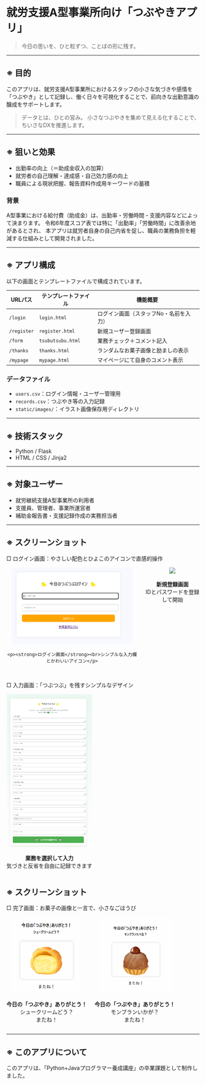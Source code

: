 # 就労支援A型事業所向け「つぶやきアプリ」

> 今日の思いを、ひと粒ずつ、ことばの形に残す。

---

## ※ 目的

このアプリは、就労支援A型事業所におけるスタッフの小さな気づきや感情を「つぶやき」として記録し、働く日々を可視化することで、前向きな出勤意識の醸成をサポートします。

> データとは、ひとの営み。
> 小さなつぶやきを集めて見える化することで、ちいさなDXを推進します。

---

## ※ 狙いと効果

* 出勤率の向上（＝助成金収入の加算）
* 就労者の自己理解・達成感・自己効力感の向上
* 職員による現状把握、報告資料作成用キーワードの蓄積

### 背景

A型事業における給付費（助成金）は、出勤率・労働時間・支援内容などによって決まります。
令和6年度スコア表では特に「出勤率」「労働時間」に改善余地があるとされ、
本アプリは就労者自身の自己内省を促し、職員の業務負担を軽減する仕組みとして開発されました。

---

## ※ アプリ構成

以下の画面とテンプレートファイルで構成されています。

| URLパス       | テンプレートファイル        | 機能概要                 |
| ----------- | ----------------- | -------------------- |
| `/login`    | `login.html`      | ログイン画面（スタッフNo・名前を入力） |
| `/register` | `register.html`   | 新規ユーザー登録画面           |
| `/form`     | `tsubutsubu.html` | 業務チェック＋コメント記入        |
| `/thanks`   | `thanks.html`     | ランダムなお菓子画像と励ましの表示    |
| `/mypage`   | `mypage.html`     | マイページにて自身のコメント表示    |

### データファイル

* `users.csv`：ログイン情報・ユーザー管理用
* `records.csv`：つぶやき等の入力記録
* `static/images/`：イラスト画像保存用ディレクトリ

---

## ※ 技術スタック

* Python / Flask
* HTML / CSS / Jinja2

---

## ※ 対象ユーザー

* 就労継続支援A型事業所の利用者
* 支援員、管理者、事業所運営者
* 補助金報告書・支援記録作成の実務担当者

---

## ※ スクリーンショット

<p>□ ログイン画面：やさしい配色とひよこのアイコンで直感的操作</p>

<div style="display: flex; gap: 20px; justify-content: flex-start;">
  <div style="text-align: center;">
    <img src="https://raw.githubusercontent.com/Shinobu-3/tsubutsubu-app/main/static/images/screenshot/loginsample.png" height="200">

    <p><strong>ログイン画面</strong><br>シンプルな入力欄とかわいいアイコン</p>
  </div>
  <div style="text-align: center;">
    <img src=="https://raw.githubusercontent.com/Shinobu-3/tsubutsubu-app/main/static/images/screenshot/register.png" height="200"><br>
    <p><strong>新規登録画面</strong><br>IDとパスワードを登録して開始</p>
  </div>
</div>

<br>

<p>□ 入力画面：「つぶつぶ」を残すシンプルなデザイン</p>

<div style="display: flex; gap: 20px; justify-content: flex-start;">
  <div style="text-align: center;">
    <img src="https://raw.githubusercontent.com/Shinobu-3/tsubutsubu-app/main/static/images/screenshot/form.png" height="400"><br>
    <p><strong>業務を選択して入力</strong><br>気づきと反省を自由に記録できます</p>
  </div>
</div>

## ※ スクリーンショット

<p>□ 完了画面：お菓子の画像と一言で、小さなごほうび</p>

<div style="display: flex; gap: 20px; justify-content: flex-start;">
  <div style="text-align: center;">
    <img src="static/images/screenshot/thanks.png" height="200"><br>
    <p><strong>今日の「つぶやき」ありがとう！</strong><br>シュークリームどう？<br>またね！</p>
  </div>
  <div style="text-align: center;">
    <img src="static/images/screenshot/montblanc.png" height="200"><br>
    <p><strong>今日の「つぶやき」ありがとう！</strong><br>モンブランいかが？<br>またね！</p>
  </div> 
</div>





---

## ※ このアプリについて
このアプリは、「Python+Javaプログラマー養成講座」の卒業課題として制作しました。


